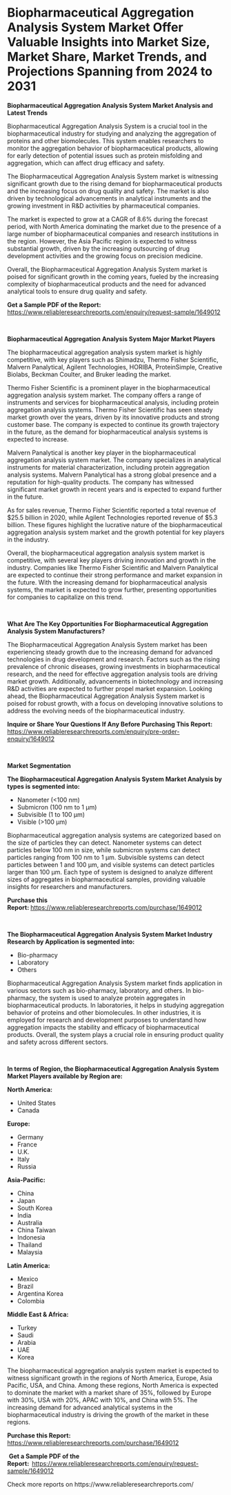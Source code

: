 <p><h1>Biopharmaceutical Aggregation Analysis System Market Offer Valuable Insights into Market Size, Market Share, Market Trends, and Projections Spanning from 2024 to 2031</h1></p><p><strong>Biopharmaceutical Aggregation Analysis System Market Analysis and Latest Trends</strong></p>
<p><p>Biopharmaceutical Aggregation Analysis System is a crucial tool in the biopharmaceutical industry for studying and analyzing the aggregation of proteins and other biomolecules. This system enables researchers to monitor the aggregation behavior of biopharmaceutical products, allowing for early detection of potential issues such as protein misfolding and aggregation, which can affect drug efficacy and safety.</p><p>The Biopharmaceutical Aggregation Analysis System market is witnessing significant growth due to the rising demand for biopharmaceutical products and the increasing focus on drug quality and safety. The market is also driven by technological advancements in analytical instruments and the growing investment in R&D activities by pharmaceutical companies.</p><p>The market is expected to grow at a CAGR of 8.6% during the forecast period, with North America dominating the market due to the presence of a large number of biopharmaceutical companies and research institutions in the region. However, the Asia Pacific region is expected to witness substantial growth, driven by the increasing outsourcing of drug development activities and the growing focus on precision medicine.</p><p>Overall, the Biopharmaceutical Aggregation Analysis System market is poised for significant growth in the coming years, fueled by the increasing complexity of biopharmaceutical products and the need for advanced analytical tools to ensure drug quality and safety.</p></p>
<p><strong>Get a Sample PDF of the Report:&nbsp;</strong> <a href="https://www.reliableresearchreports.com/enquiry/request-sample/1649012">https://www.reliableresearchreports.com/enquiry/request-sample/1649012</a></p>
<p>&nbsp;</p>
<p><strong>Biopharmaceutical Aggregation Analysis System Major Market Players</strong></p>
<p><p>The biopharmaceutical aggregation analysis system market is highly competitive, with key players such as Shimadzu, Thermo Fisher Scientific, Malvern Panalytical, Agilent Technologies, HORIBA, ProteinSimple, Creative Biolabs, Beckman Coulter, and Bruker leading the market.</p><p>Thermo Fisher Scientific is a prominent player in the biopharmaceutical aggregation analysis system market. The company offers a range of instruments and services for biopharmaceutical analysis, including protein aggregation analysis systems. Thermo Fisher Scientific has seen steady market growth over the years, driven by its innovative products and strong customer base. The company is expected to continue its growth trajectory in the future, as the demand for biopharmaceutical analysis systems is expected to increase.</p><p>Malvern Panalytical is another key player in the biopharmaceutical aggregation analysis system market. The company specializes in analytical instruments for material characterization, including protein aggregation analysis systems. Malvern Panalytical has a strong global presence and a reputation for high-quality products. The company has witnessed significant market growth in recent years and is expected to expand further in the future.</p><p>As for sales revenue, Thermo Fisher Scientific reported a total revenue of $25.5 billion in 2020, while Agilent Technologies reported revenue of $5.3 billion. These figures highlight the lucrative nature of the biopharmaceutical aggregation analysis system market and the growth potential for key players in the industry.</p><p>Overall, the biopharmaceutical aggregation analysis system market is competitive, with several key players driving innovation and growth in the industry. Companies like Thermo Fisher Scientific and Malvern Panalytical are expected to continue their strong performance and market expansion in the future. With the increasing demand for biopharmaceutical analysis systems, the market is expected to grow further, presenting opportunities for companies to capitalize on this trend.</p></p>
<p>&nbsp;</p>
<p><strong>What Are The Key Opportunities For Biopharmaceutical Aggregation Analysis System Manufacturers?</strong></p>
<p><p>The Biopharmaceutical Aggregation Analysis System market has been experiencing steady growth due to the increasing demand for advanced technologies in drug development and research. Factors such as the rising prevalence of chronic diseases, growing investments in biopharmaceutical research, and the need for effective aggregation analysis tools are driving market growth. Additionally, advancements in biotechnology and increasing R&D activities are expected to further propel market expansion. Looking ahead, the Biopharmaceutical Aggregation Analysis System market is poised for robust growth, with a focus on developing innovative solutions to address the evolving needs of the biopharmaceutical industry.</p></p>
<p><strong>Inquire or Share Your Questions If Any Before Purchasing This Report:</strong> <a href="https://www.reliableresearchreports.com/enquiry/pre-order-enquiry/1649012">https://www.reliableresearchreports.com/enquiry/pre-order-enquiry/1649012</a></p>
<p>&nbsp;</p>
<p><strong>Market Segmentation</strong></p>
<p><strong>The Biopharmaceutical Aggregation Analysis System Market Analysis by types is segmented into:</strong></p>
<p><ul><li>Nanometer (<100 nm)</li><li>Submicron (100 nm to 1 μm)</li><li>Subvisible (1 to 100 μm)</li><li>Visible (>100 μm)</li></ul></p>
<p><p>Biopharmaceutical aggregation analysis systems are categorized based on the size of particles they can detect. Nanometer systems can detect particles below 100 nm in size, while submicron systems can detect particles ranging from 100 nm to 1 μm. Subvisible systems can detect particles between 1 and 100 μm, and visible systems can detect particles larger than 100 μm. Each type of system is designed to analyze different sizes of aggregates in biopharmaceutical samples, providing valuable insights for researchers and manufacturers.</p></p>
<p><strong>Purchase this Report:&nbsp;</strong><a href="https://www.reliableresearchreports.com/purchase/1649012">https://www.reliableresearchreports.com/purchase/1649012</a></p>
<p>&nbsp;</p>
<p><strong>The Biopharmaceutical Aggregation Analysis System Market Industry Research by Application is segmented into:</strong></p>
<p><ul><li>Bio-pharmacy</li><li>Laboratory</li><li>Others</li></ul></p>
<p><p>Biopharmaceutical Aggregation Analysis System market finds application in various sectors such as bio-pharmacy, laboratory, and others. In bio-pharmacy, the system is used to analyze protein aggregates in biopharmaceutical products. In laboratories, it helps in studying aggregation behavior of proteins and other biomolecules. In other industries, it is employed for research and development purposes to understand how aggregation impacts the stability and efficacy of biopharmaceutical products. Overall, the system plays a crucial role in ensuring product quality and safety across different sectors.</p></p>
<p>&nbsp;</p>
<p><strong>In terms of Region, the Biopharmaceutical Aggregation Analysis System Market Players available by Region are:</strong></p>
<p>
    <p> <strong> North America: </strong>
        <ul>
            <li>United States</li>
            <li>Canada</li>
        </ul>
        </p> 
    <p> <strong> Europe: </strong>
        <ul>
            <li>Germany</li>
            <li>France</li>
            <li>U.K.</li>
            <li>Italy</li>
            <li>Russia</li>
        </ul>
        </p> 
    <p> <strong> Asia-Pacific: </strong>
        <ul>
            <li>China</li>
            <li>Japan</li>
            <li>South Korea</li>
            <li>India</li>
            <li>Australia</li>
            <li>China Taiwan</li>
            <li>Indonesia</li>
            <li>Thailand</li>
            <li>Malaysia</li>
        </ul>
        </p> 
    <p> <strong> Latin America: </strong>
        <ul>
            <li>Mexico</li>
            <li>Brazil</li>
            <li>Argentina Korea</li>
            <li>Colombia</li>
        </ul>
        </p> 
    <p> <strong> Middle East & Africa: </strong>
        <ul>
            <li>Turkey</li>
            <li>Saudi</li>
            <li>Arabia</li>
            <li>UAE</li>
            <li>Korea</li>
        </ul>
    </p>
    </p>
<p><p>The biopharmaceutical aggregation analysis system market is expected to witness significant growth in the regions of North America, Europe, Asia Pacific, USA, and China. Among these regions, North America is expected to dominate the market with a market share of 35%, followed by Europe with 30%, USA with 20%, APAC with 10%, and China with 5%. The increasing demand for advanced analytical systems in the biopharmaceutical industry is driving the growth of the market in these regions.</p></p>
<p><strong>Purchase this Report: </strong><a href="https://www.reliableresearchreports.com/purchase/1649012">https://www.reliableresearchreports.com/purchase/1649012</a></p>
<p>&nbsp;<strong>Get a Sample PDF of the Report:&nbsp;&nbsp;</strong><a href="https://www.reliableresearchreports.com/enquiry/request-sample/1649012">https://www.reliableresearchreports.com/enquiry/request-sample/1649012</a></p>
<p><strong></strong></p>
<p>Check more reports on https://www.reliableresearchreports.com/</p>